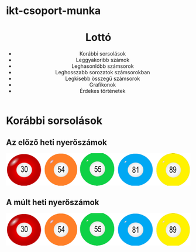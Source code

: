 # ikt-csoport-munka
<body>
    <header>
        <h1>Lottó</h1>
        <ul>
            <li>Korábbi sorsolások</li>
            <li>Leggyakoribb számok</li>
            <li>Leghasonlóbb számsorok</li>
            <li>Leghosszabb sorozatok számsorokban</li>
            <li>Legkisebb összegű számsorok</li>
            <li>Grafikonok</li>
            <li>Érdekes történetek</li>
        </ul>
    </header>
        <h1>Korábbi sorsolások</h1>
            <h2>Az előző heti nyerőszámok</h2>
            <img src="Golyó.png">
            <h2>A múlt heti nyerőszámok</h2>
            <img src="Golyó.png">
</body>